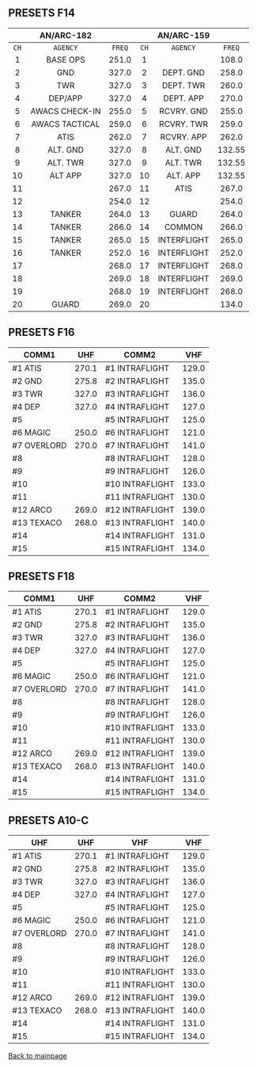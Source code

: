 ## PRESETS F14
|    |   AN/ARC-182   |       |    | AN/ARC-159  |       |
|:----:|:----------------:|:-------:|:----:|:-------------:|:-------:|
|`CH`|   `AGENCY`     | `FREQ` |`CH`| `AGENCY`    | `FREQ` |
| 1  | BASE OPS       | 251.0 | 1  |             | 108.0 |
| 2  | GND            | 327.0 | 2  | DEPT. GND   | 258.0 |
| 3  | TWR            | 327.0 | 3  | DEPT. TWR   | 260.0 |
| 4  | DEP/APP        | 327.0 | 4  | DEPT. APP   | 270.0 |
| 5  | AWACS CHECK-IN | 255.0 | 5  | RCVRY. GND  | 255.0 |
| 6  | AWACS TACTICAL | 259.0 | 6  | RCVRY. TWR  | 259.0 |
| 7  | ATIS           | 262.0 | 7  | RCVRY. APP  | 262.0 |
| 8  | ALT. GND       | 327.0 | 8  | ALT. GND    | 132.55|
| 9  | ALT. TWR       | 327.0 | 9  | ALT. TWR    | 132.55|
| 10 | ALT APP        | 327.0 | 10 | ALT. APP    | 132.55|
| 11 |                | 267.0 | 11 | ATIS        | 267.0 |
| 12 |                | 254.0 | 12 |             | 254.0 |
| 13 | TANKER         | 264.0 | 13 | GUARD       | 264.0 |
| 14 | TANKER         | 266.0 | 14 | COMMON      | 266.0 |
| 15 | TANKER         | 265.0 | 15 | INTERFLIGHT | 265.0 |
| 16 | TANKER         | 252.0 | 16 | INTERFLIGHT | 252.0 |
| 17 |                | 268.0 | 17 | INTERFLIGHT | 268.0 |
| 18 |                | 269.0 | 18 | INTERFLIGHT | 269.0 |
| 19 |                | 268.0 | 19 | INTERFLIGHT | 268.0 |
| 20 | GUARD          | 269.0 | 20 |             | 134.0 |


## PRESETS F16

| COMM1      |  UHF  | COMM2           | VHF   |
|------------|-------|-----------------|-------|
| #1 ATIS    | 270.1 | #1 INTRAFLIGHT  | 129.0 |
| #2 GND     | 275.8 | #2 INTRAFLIGHT  | 135.0 |
| #3 TWR     | 327.0 | #3 INTRAFLIGHT  | 136.0 |
| #4 DEP     | 327.0 | #4 INTRAFLIGHT  | 127.0 |
| #5         |       | #5 INTRAFLIGHT  | 125.0 |
| #6 MAGIC   | 250.0 | #6 INTRAFLIGHT  | 121.0 |
| #7 OVERLORD| 270.0 | #7 INTRAFLIGHT  | 141.0 |
| #8         |       | #8 INTRAFLIGHT  | 128.0 |
| #9         |       | #9 INTRAFLIGHT  | 126.0 |
| #10        |       | #10 INTRAFLIGHT | 133.0 |
| #11        |       | #11 INTRAFLIGHT | 130.0 |
| #12 ARCO   | 269.0 | #12 INTRAFLIGHT | 139.0 |
| #13 TEXACO | 268.0 | #13 INTRAFLIGHT | 140.0 |
| #14        |       | #14 INTRAFLIGHT | 131.0 |
| #15        |       | #15 INTRAFLIGHT | 134.0 |


## PRESETS F18


| COMM1      |  UHF  | COMM2           | VHF   |
|------------|-------|-----------------|-------|
| #1 ATIS    | 270.1 | #1 INTRAFLIGHT  | 129.0 |
| #2 GND     | 275.8 | #2 INTRAFLIGHT  | 135.0 |
| #3 TWR     | 327.0 | #3 INTRAFLIGHT  | 136.0 |
| #4 DEP     | 327.0 | #4 INTRAFLIGHT  | 127.0 |
| #5         |       | #5 INTRAFLIGHT  | 125.0 |
| #6 MAGIC   | 250.0 | #6 INTRAFLIGHT  | 121.0 |
| #7 OVERLORD| 270.0 | #7 INTRAFLIGHT  | 141.0 |
| #8         |       | #8 INTRAFLIGHT  | 128.0 |
| #9         |       | #9 INTRAFLIGHT  | 126.0 |
| #10        |       | #10 INTRAFLIGHT | 133.0 |
| #11        |       | #11 INTRAFLIGHT | 130.0 |
| #12 ARCO   | 269.0 | #12 INTRAFLIGHT | 139.0 |
| #13 TEXACO | 268.0 | #13 INTRAFLIGHT | 140.0 |
| #14        |       | #14 INTRAFLIGHT | 131.0 |
| #15        |       | #15 INTRAFLIGHT | 134.0 |

## PRESETS A10-C


|    UHF     |  UHF  |      VHF        | VHF   |
|------------|-------|-----------------|-------|
| #1 ATIS    | 270.1 | #1 INTRAFLIGHT  | 129.0 |
| #2 GND     | 275.8 | #2 INTRAFLIGHT  | 135.0 |
| #3 TWR     | 327.0 | #3 INTRAFLIGHT  | 136.0 |
| #4 DEP     | 327.0 | #4 INTRAFLIGHT  | 127.0 |
| #5         |       | #5 INTRAFLIGHT  | 125.0 |
| #6 MAGIC   | 250.0 | #6 INTRAFLIGHT  | 121.0 |
| #7 OVERLORD| 270.0 | #7 INTRAFLIGHT  | 141.0 |
| #8         |       | #8 INTRAFLIGHT  | 128.0 |
| #9         |       | #9 INTRAFLIGHT  | 126.0 |
| #10        |       | #10 INTRAFLIGHT | 133.0 |
| #11        |       | #11 INTRAFLIGHT | 130.0 |
| #12 ARCO   | 269.0 | #12 INTRAFLIGHT | 139.0 |
| #13 TEXACO | 268.0 | #13 INTRAFLIGHT | 140.0 |
| #14        |       | #14 INTRAFLIGHT | 131.0 |
| #15        |       | #15 INTRAFLIGHT | 134.0 |

[Back to mainpage](../README.md)
